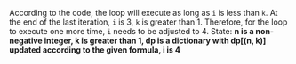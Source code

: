 According to the code, the loop will execute as long as `i` is less than `k`. At the end of the last iteration, `i` is 3, `k` is greater than 1. Therefore, for the loop to execute one more time, `i` needs to be adjusted to 4.
State: **n is a non-negative integer, k is greater than 1, dp is a dictionary with dp[(n, k)] updated according to the given formula, i is 4**